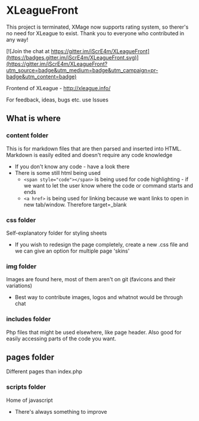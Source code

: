 # XLeagueFront

This project is terminated, XMage now supports rating system, so therer's no need for XLeague to exist. Thank you to everyone who contributed in any way!

[![Join the chat at https://gitter.im/iScrE4m/XLeagueFront](https://badges.gitter.im/iScrE4m/XLeagueFront.svg)](https://gitter.im/iScrE4m/XLeagueFront?utm_source=badge&utm_medium=badge&utm_campaign=pr-badge&utm_content=badge) 

Frontend of XLeague - http://xleague.info/

For feedback, ideas, bugs etc. use Issues

## What is where

### content folder

This is for markdown files that are then parsed and inserted into HTML. Markdown is easily edited and doesn't require any code knowledge

* If you don't know any code - have a look there
* There is some still html being used
    * `<span style="code"></span>` is being used for code highlighting - if we want to let the user know where the code or command starts and ends
    * `<a href>` is being used for linking because we want links to open in new tab/window. Therefore target=_blank
    
### css folder 

Self-explanatory folder for styling sheets

* If you wish to redesign the page completely, create a new .css file and we can give an option for multiple page 'skins'

### img folder

Images are found here, most of them aren't on git (favicons and their variations)

* Best way to contribute images, logos and whatnot would be through chat

### includes folder

Php files that might be used elsewhere, like page header. Also good for easily accessing parts of the code you want.

## pages folder

Different pages than index.php

### scripts folder

Home of javascript

* There's always something to improve